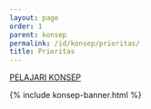 ```yaml
---
layout: page
order: 1
parent: konsep
permalink: /id/konsep/prioritas/
title: Prioritas
---
```


[PELAJARI KONSEP](/id/konsep)

{% include konsep-banner.html %}
